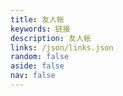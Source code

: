 ```yaml
---
title: 友人帐
keywords: 链接
description: 友人帐
links: /json/links.json
random: false
aside: false
nav: false
---
```


<YunLinks :links="frontmatter.links" :random="frontmatter.random" />
